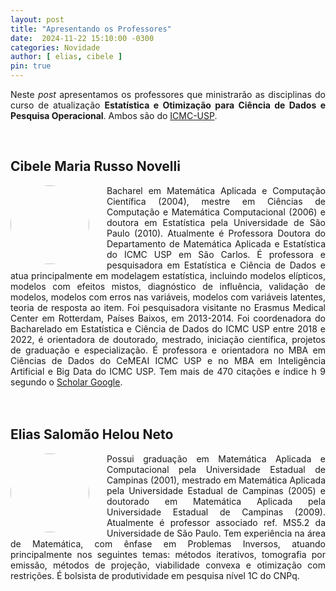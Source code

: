 ```yaml
---
layout: post
title: "Apresentando os Professores"
date:  2024-11-22 15:10:00 -0300
categories: Novidade
author: [ elias, cibele ]
pin: true
---
```


<p style='text-align: justify;text-justify: inter-word;'>
    Neste <i>post</i> apresentamos os professores que ministrarão as disciplinas do curso de atualização <strong>Estatística e Otimização para Ciência de Dados e Pesquisa Operacional</strong>. Ambos são do <a href='https://www.icmc.usp.br' target="_blank">ICMC-USP</a>.
</p><br>

## Cibele Maria Russo Novelli
<div>
    <div style='float: left; width: 25%; margin-right: 2em; aspect-ratio: 1/1;'>
        <img src='{{site.url}}/images/Cibele.jpg' style='width:100%; float: left; border-radius:50%;'>
    </div>
    <div style='text-align: justify;text-justify: inter-word;'>
Bacharel em Matemática Aplicada e Computação Científica (2004), mestre em Ciências de Computação e Matemática Computacional (2006) e doutora em Estatística pela Universidade de São Paulo (2010). Atualmente é Professora Doutora do Departamento de Matemática Aplicada e Estatística do ICMC USP em São Carlos. É professora e pesquisadora em Estatística e Ciência de Dados e atua principalmente em modelagem estatística, incluindo modelos elípticos, modelos com efeitos mistos, diagnóstico de influência, validação de modelos, modelos com erros nas variáveis, modelos com variáveis latentes, teoria de resposta ao item. Foi pesquisadora visitante no Erasmus Medical Center em Rotterdam, Países Baixos, em 2013-2014. Foi coordenadora do Bacharelado em Estatística e Ciência de Dados do ICMC USP entre 2018 e 2022, é orientadora de doutorado, mestrado, iniciação científica, projetos de graduação e especialização. É professora e orientadora no MBA em Ciências de Dados do CeMEAI ICMC USP e no MBA em Inteligência Artificial e Big Data do ICMC USP. Tem mais de 470 citações e índice h 9 segundo o <a href='http://scholar.google.com.br/citations?user=nGGeov8AAAAJhl=pt-BR' target="_blank">Scholar Google</a>.
    </div>
</div><br><br>

## Elias Salomão Helou Neto
<div>
    <div style='float: left; width: 25%; margin-right: 2em; aspect-ratio: 1/1;'>
        <img src='{{site.url}}/images/Elias.png' style='width:100%; float: left; border-radius:50%;'>
    </div>
    <div style='text-align: justify;text-justify: inter-word;'>
        Possui graduação em Matemática Aplicada e Computacional pela Universidade Estadual de Campinas (2001), mestrado em Matemática Aplicada pela Universidade Estadual de Campinas (2005) e doutorado em Matemática Aplicada pela Universidade Estadual de Campinas (2009). Atualmente é professor associado ref. MS5.2 da Universidade de São Paulo. Tem experiência na área de Matemática, com ênfase em Problemas Inversos, atuando principalmente nos seguintes temas: métodos iterativos, tomografia por emissão, métodos de projeção, viabilidade convexa e otimização com restrições. É bolsista de produtividade em pesquisa nível 1C do CNPq. 
    </div>
</div>

